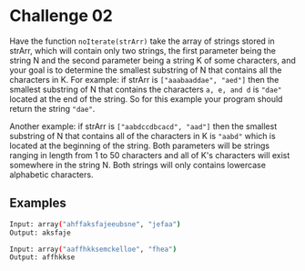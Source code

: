 # Challenge 02

Have the function `noIterate(strArr)` take the array of strings stored in strArr,
which will contain only two strings, the first parameter being the string N and the second parameter 
being a string K of some characters, and your goal is to determine the smallest substring of N that contains
all the characters in K. For example: if strArr is `["aaabaaddae", "aed"]` then the smallest substring 
of N that contains the characters `a, e, and d` is `"dae"` located at the end of the string.
So for this example your program should return the string `"dae"`.

Another example: if strArr is `["aabdccdbcacd", "aad"]` then the smallest substring of N that contains 
all of the characters in K is `"aabd"` which is located at the beginning of the string. 
Both parameters will be strings ranging in length from 1 to 50 characters and all of K's characters will 
exist somewhere in the string N. Both strings will only contains lowercase alphabetic characters.

## Examples

```bash
Input: array("ahffaksfajeeubsne", "jefaa")
Output: aksfaje

Input: array("aaffhkksemckelloe", "fhea")
Output: affhkkse
```